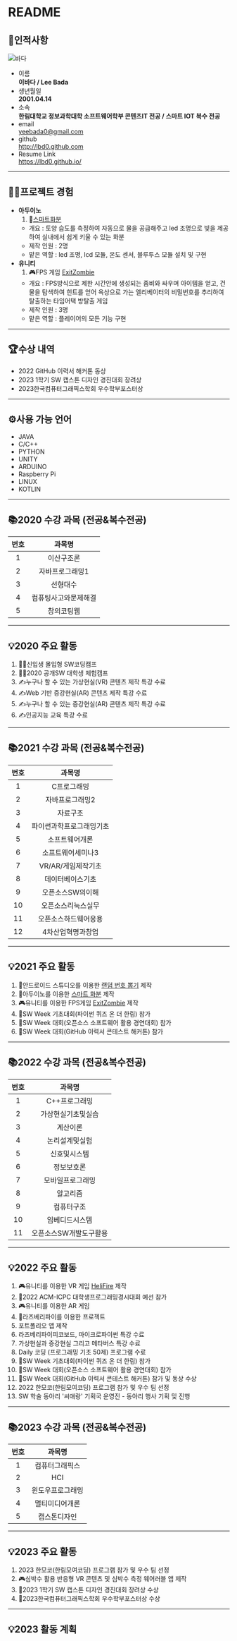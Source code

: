 # README
## 👩인적사항
![바다](https://user-images.githubusercontent.com/80818640/166705167-a622a442-f9b6-4203-bdeb-675abaca0f14.jpg)
* 이름  
**이바다 / Lee Bada**
* 생년월일  
**2001.04.14**
* 소속  
**한림대학교 정보과학대학 소프트웨어학부 콘텐츠IT 전공 / 스마트 IOT 복수 전공**
* email  
yeebada0@gmail.com
* github  
http://lbd0.github.com
* Resume Link<br>
https://lbd0.github.io/
***
## 👩‍💻프로젝트 경험
* **아두이노**
  1. 🌱[스마트화분](https://github.com/yoo-soo/SoftwareExhibition_2021)
    + 개요 : 토양 습도를 측정하여 자동으로 물을 공급해주고 led 조명으로 빛을 제공하여 실내에서 쉽게 키울 수 있는 화분
    + 제작 인원 : 2명
    + 맡은 역할 : led 조명, lcd 모듈, 온도 센서, 블루투스 모듈 설치 및 구현
* **유니티**
  1. 🎮FPS 게임 [ExitZombie](https://github.com/lbd0/UnityProject_ExitZombie)
    + 개요 : FPS방식으로 제한 시간안에 생성되는 좀비와 싸우며 아이템을 얻고, 건물을 탐색하여 힌트를 얻어 옥상으로 가는 엘리베이터의 비밀번호를 추리하여 탈출하는 타임어택 방탈출 게임
    + 제작 인원 : 3명
    + 맡은 역할 : 플레이어의 모든 기능 구현
***
## 🏆수상 내역
* 2022 GitHub 이력서 해커톤 동상
* 2023 1학기 SW 캡스톤 디자인 경진대회 장려상
* 2023한국컴퓨터그래픽스학회 우수학부포스터상
***
## ⚙사용 가능 언어
* JAVA
* C/C++
* PYTHON
* UNITY
* ARDUINO
* Raspberry Pi
* LINUX
* KOTLIN
***
## 📚2020 수강 과목 (전공&복수전공)
|번호|과목명|
|:---:|:---:|
|1|이산구조론|
|2|자바프로그래밍1|
|3|선형대수|
|4|컴퓨팅사고와문제해결|
|5|창의코팅웹|
***
## 💡2020 주요 활동
1. 👩‍💻신입생 몰입형 SW코딩캠프 
2. 👩‍💻2020 공개SW 대학생 체험캠프
3. ✍누구나 할 수 있는 가상현실(VR) 콘텐츠 제작 특강 수료
4. ✍Web 기반 증강현실(AR) 콘텐츠 제작 특강 수료
5. ✍누구나 할 수 있는 증강현실(AR) 콘텐츠 제작 특강 수료
6. ✍인공지능 교육 특강 수료
***
## 📚2021 수강 과목 (전공&복수전공)
|번호|과목명|
|:---:|:---:|
|1|C프로그래밍|
|2|자바프로그래밍2|
|3|자료구조|
|4|파이썬과학프로그래밍기초|
|5|소프트웨어개론|
|6|소프트웨어세미나3|
|7|VR/AR/게임제작기초|
|8|데이터베이스기초|
|9|오픈소스SW의이해|  
|10|오픈소스리눅스실무|
|11|오픈소스하드웨어응용|
|12|4차산업혁명과창업|
***
## 💡2021 주요 활동
1. 📱안드로이드 스튜디오를 이용한 [랜덤 번호 뽑기](http://github.com/lbd0/RandomNumber) 제작
2. 🌱아두이노를 이용한 [스마트 화분](https://github.com/yoo-soo/SoftwareExhibition_2021) 제작
3. 🎮유니티를 이용한 FPS게임 [ExitZombie](https://github.com/lbd0/UnityProject_ExitZombie) 제작 
4. 🏅SW Week 기초대회(파이썬 퀴즈 온 더 한림) 참가
5. 🏅SW Week 대회(오픈소스 소프트웨어 활용 경연대회) 참가
6. 🏅SW Week 대회(GitHub 이력서 콘테스트 해커톤) 참가
***
## 📚2022 수강 과목 (전공&복수전공)
|번호|과목명|
|:---:|:---:|
|1|C++프로그래밍|
|2|가상현실기초및실습|
|3|계산이론|
|4|논리설계및실험|
|5|신호및시스템|
|6|정보보호론|
|7|모바일프로그래밍|
|8|알고리즘|
|9|컴퓨터구조|
|10|임베디드시스템|
|11|오픈소스SW개발도구활용|
***
## 💡2022 주요 활동
1. 🎮유니티를 이용한 VR 게임 [HeliFire](https://github.com/Mellow1213/VRProject_2022_1) 제작
2. 🏅2022 ACM-ICPC 대학생프로그래밍경시대회 예선 참가
3. 🎮유니티를 이용한 AR 게임
4. 🍓라즈베리파이를 이용한 프로젝트
5. 포트폴리오 앱 제작
6. 라즈베리파이피코보드, 마이크로파이썬 특강 수료
7. 가상현실과 증강현실 그리고 메타버스 특강 수료
8. Daily 코딩 (프로그래밍 기초 50제) 프로그램 수료
9. 🏅SW Week 기초대회(파이썬 퀴즈 온 더 한림) 참가
10. 🏅SW Week 대회(오픈소스 소프트웨어 활용 경연대회) 참가
11. 🏅SW Week 대회(GitHub 이력서 콘테스트 해커톤) 참가 및 동상 수상
12. 2022 한모코(한림모여코딩) 프로그램 참가 및 우수 팀 선정
13. SW 학술 동아리 '씨애랑' 기획국 운영진 - 동아리 행사 기획 및 진행
***
## 📚2023 수강 과목 (전공&복수전공)
|번호|과목명|
|:---:|:---:|
|1|컴퓨터그래픽스|
|2|HCI|
|3|윈도우프로그래밍|
|4|멀티미디어개론|
|5|캡스톤디자인|
***
## 💡2023 주요 활동
1. 2023 한모코(한림모여코딩) 프로그램 참가 및 우수 팀 선정
2. 🎮심박수 활용 반응형 VR 콘텐츠 및 심박수 측정 웨어러블 앱 제작
3. 🏅2023 1학기 SW 캡스톤 디자인 경진대회 장려상 수상
4. 🏅2023한국컴퓨터그래픽스학회 우수학부포스터상 수상
***
## 💡2023 활동 계획

